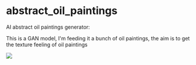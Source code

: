 # abstract_oil_paintings
AI abstract oil paintings generator:

This is a GAN model, I'm feeding it a bunch of oil paintings, the aim is to get the texture feeling of oil paintings

<img src="https://media-exp1.licdn.com/dms/image/C4E22AQGmCS7-2Hs6zg/feedshare-shrink_1280/0/1671011287785?e=1674086400&v=beta&t=AZIUbyueyHBgyQui9WsED2dtE32kYZ7pNIYvgQ5LOGs">
